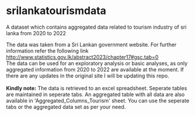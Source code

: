 # srilankatourismdata
A dataset which contains aggregated data related to tourism industry of sri lanka from 2020 to 2022

The data was taken from a Sri Lankan government website. For further information refer the following link http://www.statistics.gov.lk/abstract2023/chapter17#gsc.tab=0
<br>The data can be used for an exploratory analysis or basic analyses, as only aggregated information from 2020 to 2022 are available at the moment.
If there are any updates in the original site I will be updating this repo.
<br>
<br>
**Kindly note:**
The data is retrieved to an excel spreadsheet.
Seperate tables are maintained in seperate tabs. 
An aggregated table with all data are also available in 'Aggregated_Columns_Tourism' sheet.
You can use the seperate tabs or the aggregated data set as per your need.
